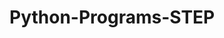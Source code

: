 # Python-Programs-STEP
        
     
                    
                                    
                              
                                                 
                   
       
  
